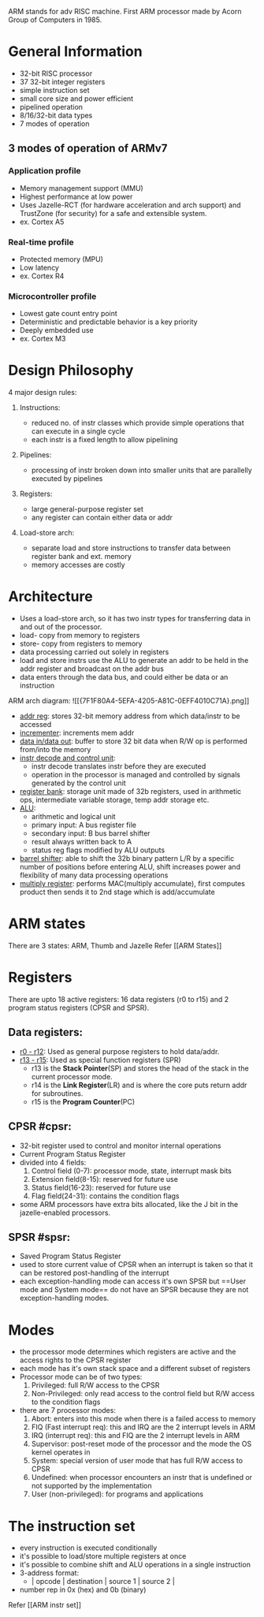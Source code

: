 ARM stands for adv RISC machine. First ARM processor made by Acorn Group of Computers in 1985.

# General Information

- 32-bit RISC processor
- 37 32-bit integer registers
- simple instruction set
- small core size and power efficient
- pipelined operation
- 8/16/32-bit data types
- 7 modes of operation

## 3 modes of operation of ARMv7

### Application profile
- Memory management support (MMU)
- Highest performance at low power
- Uses Jazelle-RCT (for hardware acceleration and arch support) and TrustZone (for security) for a safe and extensible system.
- ex. Cortex A5

### Real-time profile
- Protected memory (MPU)
- Low latency
- ex. Cortex R4

### Microcontroller profile
- Lowest gate count entry point
- Deterministic and predictable behavior is a key priority
- Deeply embedded use
- ex. Cortex M3

# Design Philosophy

4 major design rules:
1. Instructions:
	- reduced no. of instr classes which provide simple operations that can execute in a single cycle
	- each instr is a fixed length to allow pipelining

2. Pipelines:
	- processing of instr broken down into smaller units that are parallelly executed by pipelines

3. Registers:
	- large general-purpose register set
	- any register can contain either data or addr

4. Load-store arch:
	- separate load and store instructions to transfer data between register bank and ext. memory
	- memory accesses are costly

# Architecture

- Uses a load-store arch, so it has two instr types for transferring data in and out of the processor.
- load- copy from memory to registers
- store- copy from registers to memory
- data processing carried out solely in registers
- load and store instrs use the ALU to generate an addr to be held in the addr register and broadcast on the addr bus
- data enters through the data bus, and could either be data or an instruction

ARM arch diagram:
![[{7F1F80A4-5EFA-4205-A81C-0EFF4010C71A}.png]]

- <u>addr reg</u>: stores 32-bit memory address from which data/instr to be accessed
- <u>incrementer</u>: increments mem addr
- <u>data in/data out</u>: buffer to store 32 bit data when R/W op is performed from/into the memory
- <u>instr decode and control unit</u>:
	- instr decode translates instr before they are executed
	- operation in the processor is managed and controlled by signals generated by the control unit
- <u>register bank</u>: storage unit made of 32b registers, used in arithmetic ops, intermediate variable storage, temp addr storage etc.
- <u>ALU</u>:
	- arithmetic and logical unit
	- primary input: A bus register file
	- secondary input: B bus barrel shifter
	- result always written back to A
	- status reg flags modified by ALU outputs
- <u>barrel shifter</u>: able to shift the 32b binary pattern L/R by a specific number of positions before entering ALU, shift increases power and flexibility of many data processing operations
- <u>multiply register</u>: performs MAC(multiply accumulate), first computes product then sends it to 2nd stage which is add/accumulate

# ARM states

There are 3 states: ARM, Thumb and Jazelle
Refer [[ARM States]]

# Registers

There are upto 18 active registers: 16 data registers (r0 to r15) and 2 program status registers (CPSR and SPSR).

## Data registers:
- <u>r0 - r12</u>: Used as general purpose registers to hold data/addr.
- <U>r13 - r15</U>: Used as special function registers (SPR)
	- r13 is the **Stack Pointer**(SP) and stores the head of the stack in the current processor mode.
	- r14 is the **Link Register**(LR) and is where the core puts return addr for subroutines.
	- r15 is the **Program Counter**(PC)

## CPSR #cpsr:
- 32-bit register used to control and monitor internal operations
- Current Program Status Register
- divided into 4 fields:
	1. Control field (0-7): processor mode, state, interrupt mask bits
	2. Extension field(8-15): reserved for future use
	3. Status field(16-23): reserved for future use
	4. Flag field(24-31): contains the condition flags
- some ARM processors have extra bits allocated, like the J bit in the jazelle-enabled processors.

## SPSR #spsr:
- Saved Program Status Register
- used to store current value of CPSR when an interrupt is taken so that it can be restored post-handling of the interrupt
- each exception-handling mode can access it's own SPSR but ==User mode and System mode== do not have an SPSR because they are not exception-handling modes.

# Modes

- the processor mode determines which registers are active and the access rights to the CPSR register
- each mode has it's own stack space and a different subset of registers
- Processor mode can be of two types:
	1. Privileged: full R/W access to the CPSR
	2. Non-Privileged: only read access to the control field but R/W access to the condition flags
- there are 7 processor modes:
	1. Abort: enters into this mode when there is a failed access to memory
	2. FIQ (Fast interrupt req): this and IRQ are the 2 interrupt levels in ARM
	3. IRQ (interrupt req): this and FIQ are the 2 interrupt levels in ARM
	4. Supervisor: post-reset mode of the processor and the mode the OS kernel operates in
	5. System: special version of user mode that has full R/W access to CPSR
	6. Undefined: when processor encounters an instr that is undefined or not supported by the implementation
	7. User (non-privileged): for programs and applications

# The instruction set
- every instruction is executed conditionally
- it's possible to load/store multiple registers at once
- it's possible to combine shift and ALU operations in a single instruction
- 3-address format:
	- | opcode | destination | source 1 | source 2 |
- number rep in 0x (hex) and 0b (binary)

Refer [[ARM instr set]]